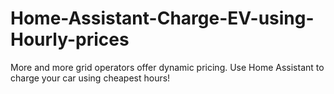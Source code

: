 # Home-Assistant-Charge-EV-using-Hourly-prices
More and more grid operators offer dynamic pricing. Use Home Assistant to charge your car using cheapest hours!
